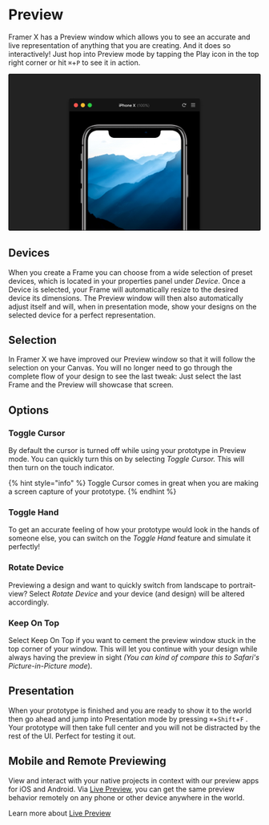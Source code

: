 # Preview

Framer X has a Preview window which allows you to see an accurate and live representation of anything that you are creating. And it does so interactively! Just hop into Preview mode by tapping the Play icon in the top right corner or hit `⌘`+`P` to see it in action.

![](.gitbook/assets/preview-overview-2x.jpg)

## Devices

When you create a Frame you can choose from a wide selection of preset devices, which is located in your properties panel under _Device_. Once a Device is selected, your Frame will automatically resize to the desired device its dimensions. The Preview window will then also automatically adjust itself and will, when in presentation mode, show your designs on the selected device for a perfect representation.

## Selection

In Framer X we have improved our Preview window so that it will follow the selection on your Canvas. You will no longer need to go through the complete flow of your design to see the last tweak: Just select the last Frame and the Preview will showcase that screen.

## Options

### Toggle Cursor

By default the cursor is turned off while using your prototype in Preview mode. You can quickly turn this on by selecting _Toggle Cursor._ This will then turn on the touch indicator.

{% hint style="info" %}
Toggle Cursor comes in great when you are making a screen capture of your prototype.
{% endhint %}

### Toggle Hand

To get an accurate feeling of how your prototype would look in the hands of someone else, you can switch on the _Toggle Hand_ feature and simulate it perfectly!

### Rotate Device

Previewing a design and want to quickly switch from landscape to portrait-view? Select _Rotate Device_ and your device \(and design\) will be altered accordingly.

### Keep On Top

Select Keep On Top if you want to cement the preview window stuck in the top corner of your window. This will let you continue with your design while always having the preview in sight _\(You can kind of compare this to Safari's Picture-in-Picture mode_\).

## Presentation

When your prototype is finished and you are ready to show it to the world then go ahead and jump into Presentation mode by pressing `⌘`+`Shift`+`F` . Your prototype will then take full center and you will not be distracted by the rest of the UI. Perfect for testing it out.

## Mobile and Remote Previewing

View and interact with your native projects in context with our preview apps for iOS and Android. Via [Live Preview](live-preview.md), you can get the same preview behavior remotely on any phone or other device anywhere in the world.

Learn more about [Live Preview](live-preview.md)

